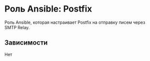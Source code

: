 # Роль Ansible: Postfix

Роль Ansible, которая настраивает Postfix на отправку писем через SMTP Relay.

## Зависимости

Нет
